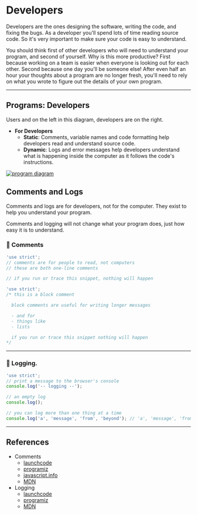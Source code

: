# Developers

Developers are the ones designing the software, writing the code, and fixing the bugs. As
a developer you'll spend lots of time reading source code. So it's very important to make
sure your code is easy to understand.

You should think first of other developers who will need to understand your program, and
second of yourself. Why is this more productive? First because working on a team is easier
when everyone is looking out for each other. Second because one day you'll be someone
else! After even half an hour your thoughts about a program are no longer fresh, you'll
need to rely on what you wrote to figure out the details of your own program.

---

## Programs: Developers

Users and on the left in this diagram, developers are on the right.

- **For Developers**
    - **Static**: Comments, variable names and code formatting help developers read and
      understand source code.
    - **Dynamic**: Logs and error messages help developers understand what is happening
      inside the computer as it follows the code's instructions.

[![program diagram](./a-program.png)](https://excalidraw.com/#json=40qMI89WByj9Yhhh94Ghg,4zpL-AmDgpnbyFJWJfNQhg)

## Comments and Logs

Comments and logs are for developers, not for the computer. They exist to help you
understand your program.

Comments and logging will not change what your program does, just how easy it is to
understand.

### 🥚 Comments

```js
'use strict';
// comments are for people to read, not computers
// these are both one-line comments

// if you run or trace this snippet, nothing will happen
```

```js
'use strict';
/* this is a block comment

  block comments are useful for writing longer messages

  - and for
  - things like
  - lists

  if you run or trace this snippet nothing will happen
*/
```

---

### 🥚 Logging.

```js
'use strict';
// print a message to the browser's console
console.log('-- logging --');

// an empty log
console.log();

// you can log more than one thing at a time
console.log('a', 'message', 'from', 'beyond'); // 'a', 'message', 'from', 'beyond'
```

---

## References

- Comments
    - [launchcode](https://education.launchcode.org/intro-to-professional-web-dev/chapters/how-to-write-code/comments.html)
    - [programiz](https://www.programiz.com/javascript/comments)
    - [javascript.info](https://javascript.info/structure#code-comments)
    - [MDN](https://developer.mozilla.org/en-US/docs/Web/JavaScript/Guide/Grammar_and_types#comments)
- Logging
    - [launchcode](https://education.launchcode.org/intro-to-professional-web-dev/chapters/how-to-write-code/output.html?highlight=log)
    - [programiz](https://www.programiz.com/javascript/console)
    - [MDN](https://developer.mozilla.org/en-US/docs/Web/API/Console/log)
